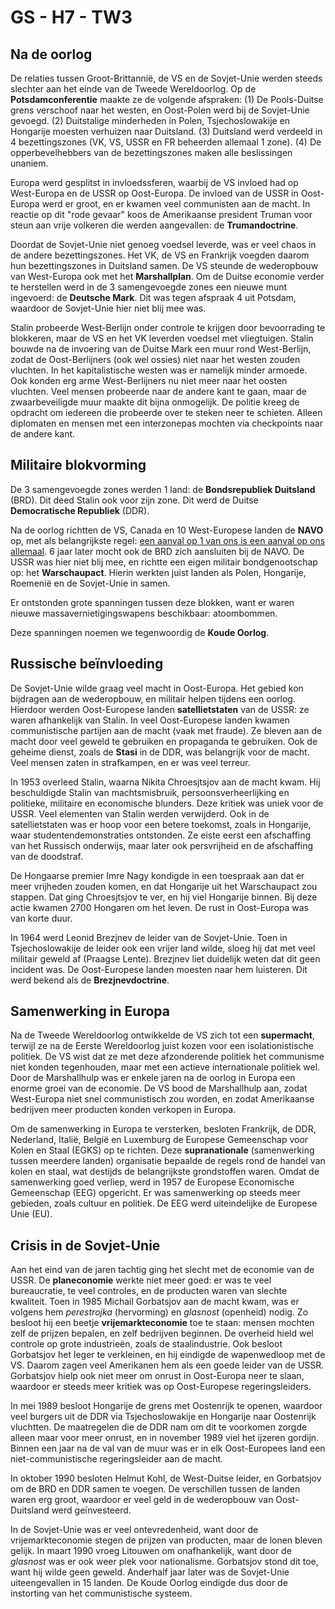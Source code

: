 # GS - H7 - TW3

## Na de oorlog

De relaties tussen Groot-Brittannië, de VS en de Sovjet-Unie werden steeds slechter aan het einde van de Tweede Wereldoorlog. Op de **Potsdamconferentie** maakte ze de volgende afspraken: (1) De Pools-Duitse grens verschoof naar het westen, en Oost-Polen werd bij de Sovjet-Unie gevoegd. (2) Duitstalige minderheden in Polen, Tsjechoslowakije en Hongarije moesten verhuizen naar Duitsland. (3) Duitsland werd verdeeld in 4 bezettingszones (VK, VS, USSR en FR beheerden allemaal 1 zone). (4) De opperbevelhebbers van de bezettingszones maken alle beslissingen unaniem.

Europa werd gesplitst in invloedssferen, waarbij de VS invloed had op West-Europa en de USSR op Oost-Europa. De invloed van de USSR in Oost-Europa werd er groot, en er kwamen veel communisten aan de macht. In reactie op dit "rode gevaar" koos de Amerikaanse president Truman voor steun aan vrije volkeren die werden aangevallen: de **Trumandoctrine**.

Doordat de Sovjet-Unie niet genoeg voedsel leverde, was er veel chaos in de andere bezettingszones. Het VK, de VS en Frankrijk voegden daarom hun bezettingszones in Duitsland samen. De VS steunde de wederopbouw van West-Europa ook met het **Marshallplan**. Om de Duitse economie verder te herstellen werd in de 3 samengevoegde zones een nieuwe munt ingevoerd: de **Deutsche Mark**. Dit was tegen afspraak 4 uit Potsdam, waardoor de Sovjet-Unie hier niet blij mee was.

Stalin probeerde West-Berlijn onder controle te krijgen door bevoorrading te blokkeren, maar de VS en het VK leverden voedsel met vliegtuigen. Stalin bouwde na de invoering van de Duitse Mark een muur rond West-Berlijn, zodat de Oost-Berlijners (ook wel ossies) niet naar het westen zouden vluchten. In het kapitalistische westen was er namelijk minder armoede. Ook konden erg arme West-Berlijners nu niet meer naar het oosten vluchten. Veel mensen probeerde naar de andere kant te gaan, maar de zwaarbeveiligde muur maakte dit bijna onmogelijk. De politie kreeg de opdracht om iedereen die probeerde over te steken neer te schieten. Alleen diplomaten en mensen met een interzonepas mochten via checkpoints naar de andere kant.

## Militaire blokvorming

De 3 samengevoegde zones werden 1 land: de **Bondsrepubliek Duitsland** (BRD). Dit deed Stalin ook voor zijn zone. Dit werd de Duitse **Democratische Republiek** (DDR).

Na de oorlog richtten de VS, Canada en 10 West-Europese landen de **NAVO** op, met als belangrijkste regel: <u>een aanval op 1 van ons is een aanval op ons allemaal</u>. 6 jaar later mocht ook de BRD zich aansluiten bij de NAVO. De USSR was hier niet blij mee, en richtte een eigen militair bondgenootschap op: het **Warschaupact**. Hierin werkten juist landen als Polen, Hongarije, Roemenië en de Sovjet-Unie in samen.

Er ontstonden grote spanningen tussen deze blokken, want er waren nieuwe massavernietigingswapens beschikbaar: atoombommen.

Deze spanningen noemen we tegenwoordig de **Koude Oorlog**.

## Russische beïnvloeding

De Sovjet-Unie wilde graag veel macht in Oost-Europa. Het gebied kon bijdragen aan de wederopbouw, en militair helpen tijdens een oorlog. Hierdoor werden Oost-Europese landen **satellietstaten** van de USSR: ze waren afhankelijk van Stalin. In veel Oost-Europese landen kwamen communistische partijen aan de macht (vaak met fraude). Ze bleven aan de macht door veel geweld te gebruiken en propaganda te gebruiken. Ook de geheime dienst, zoals de **Stasi** in de DDR, was belangrijk voor de macht. Veel mensen zaten in strafkampen, en er was veel terreur.

In 1953 overleed Stalin, waarna Nikita Chroesjtsjov aan de macht kwam. Hij beschuldigde Stalin van machtsmisbruik, persoonsverheerlijking en politieke, militaire en economische blunders. Deze kritiek was uniek voor de USSR. Veel elementen van Stalin werden verwijderd. Ook in de satellietstaten was er hoop voor een betere toekomst, zoals in Hongarije, waar studentendemonstraties ontstonden. Ze eiste eerst een afschaffing van het Russisch onderwijs, maar later ook persvrijheid en de afschaffing van de doodstraf.

De Hongaarse premier Imre Nagy kondigde in een toespraak aan dat er meer vrijheden zouden komen, en dat Hongarije uit het Warschaupact zou stappen. Dat ging Chroesjtsjov te ver, en hij viel Hongarije binnen. Bij deze actie kwamen 2700 Hongaren om het leven. De rust in Oost-Europa was van korte duur.

In 1964 werd Leonid Brezjnev de leider van de Sovjet-Unie. Toen in Tsjechoslowakije de leider ook een vrijer land wilde, sloeg hij dat met veel militair geweld af (Praagse Lente). Brezjnev liet duidelijk weten dat dit geen incident was. De Oost-Europese landen moesten naar hem luisteren. Dit werd bekend als de **Brezjnevdoctrine**.

## Samenwerking in Europa

Na de Tweede Wereldoorlog ontwikkelde de VS zich tot een **supermacht**, terwijl ze na de Eerste Wereldoorlog juist kozen voor een isolationistische politiek. De VS wist dat ze met deze afzonderende politiek het communisme niet konden tegenhouden, maar met een actieve internationale politiek wel. Door de Marshallhulp was er enkele jaren na de oorlog in Europa een enorme groei van de economie. De VS bood de Marshallhulp aan, zodat West-Europa niet snel communistisch zou worden, en zodat Amerikaanse bedrijven meer producten konden verkopen in Europa.

Om de samenwerking in Europa te versterken, besloten Frankrijk, de DDR, Nederland, Italië, België en Luxemburg de Europese Gemeenschap voor Kolen en Staal (EGKS) op te richten. Deze **supranationale** (samenwerking tussen meerdere landen) organisatie bepaalde de regels rond de handel van kolen en staal, wat destijds de belangrijkste grondstoffen waren. Omdat de samenwerking goed verliep, werd in 1957 de Europese Economische Gemeenschap (EEG) opgericht. Er was samenwerking op steeds meer gebieden, zoals cultuur en politiek. De EEG werd uiteindelijke de Europese Unie (EU).

## Crisis in de Sovjet-Unie

Aan het eind van de jaren tachtig ging het slecht met de economie van de USSR. De **planeconomie** werkte niet meer goed: er was te veel bureaucratie, te veel controles, en de producten waren van slechte kwaliteit. Toen in 1985 Michail Gorbatsjov aan de macht kwam, was er volgens hem *perestrojka* (hervorming) en *glasnost* (openheid) nodig. Zo besloot hij een beetje **vrijemarkteconomie** toe te staan: mensen mochten zelf de prijzen bepalen, en zelf bedrijven beginnen. De overheid hield wel controle op grote industrieën, zoals de staalindustrie. Ook besloot Gorbatsjov het leger te verkleinen, en hij eindigde de wapenwedloop met de VS. Daarom zagen veel Amerikanen hem als een goede leider van de USSR. Gorbatsjov hielp ook niet meer om onrust in Oost-Europa neer te slaan, waardoor er steeds meer kritiek was op Oost-Europese regeringsleiders.

In mei 1989 besloot Hongarije de grens met Oostenrijk te openen, waardoor veel burgers uit de DDR via Tsjechoslowakije en Hongarije naar Oostenrijk vluchtten. De maatregelen die de DDR nam om dit te voorkomen zorgde alleen maar voor meer onrust, en in november 1989 viel het ijzeren gordijn. Binnen een jaar na de val van de muur was er in elk Oost-Europees land een niet-communistische regeringsleider aan de macht.

In oktober 1990 besloten Helmut Kohl, de West-Duitse leider, en Gorbatsjov om de BRD en DDR samen te voegen. De verschillen tussen de landen waren erg groot, waardoor er veel geld in de wederopbouw van Oost-Duitsland werd geïnvesteerd.

In de Sovjet-Unie was er veel ontevredenheid, want door de vrijemarkteconomie stegen de prijzen van producten, maar de lonen bleven gelijk. In maart 1990 vroeg Litouwen om onafhankelijk, want door de *glasnost* was er ook weer plek voor nationalisme. Gorbatsjov stond dit toe, want hij wilde geen geweld. Anderhalf jaar later was de Sovjet-Unie uiteengevallen in 15 landen. De Koude Oorlog eindigde dus door de instorting van het communistische systeem.
